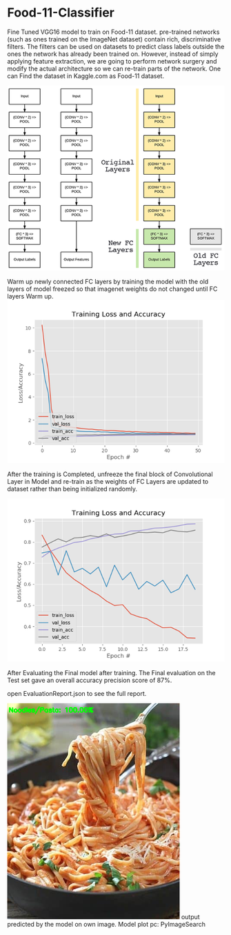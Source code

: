 # Food-11-Classifier
Fine Tuned VGG16 model to train on Food-11 dataset.
pre-trained networks (such as ones trained on the ImageNet dataset) contain rich, discriminative filters. The filters can be used on datasets to predict class labels outside the ones the network has already been trained on.
However, instead of simply applying feature extraction, we are going to perform network surgery and modify the actual architecture so we can re-train parts of the network.
One can Find the dataset in Kaggle.com as Food-11 dataset.


![](output/fine_tuning_keras_network_surgery.png)

Warm up newly connected FC layers by training the model with the old layers of model freezed so that imagenet weights do not changed until FC layers Warm up.
![Plot of Loss and Accuracy after training the model](output/warmup.png)

After the training is Completed, unfreeze the final block of Convolutional Layer in Model and re-train as the weights of FC Layers are updated to dataset rather than being initialized randomly.

![Plot of Loss and Accuracy after training the model](output/unfrozen.png)

After Evaluating the Final model after training. The Final evaluation on the Test set gave an overall accuracy precision score of 87%.

open EvaluationReport.json to see the full report.

![](output/121.png)
output predicted by the model on own image.
Model plot pc: PyImageSearch

